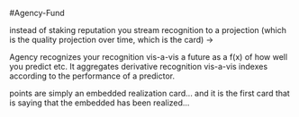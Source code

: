 #Agency-Fund

instead of staking reputation you stream recognition to a projection (which is the quality projection over time, which is the card) ->

Agency recognizes your recognition vis-a-vis a future as a f(x) of how well you predict etc.
It aggregates derivative recognition vis-a-vis indexes according to the performance of a predictor.

points are simply an embedded realization card...
and it is the first card that is saying that the embedded has been realized...